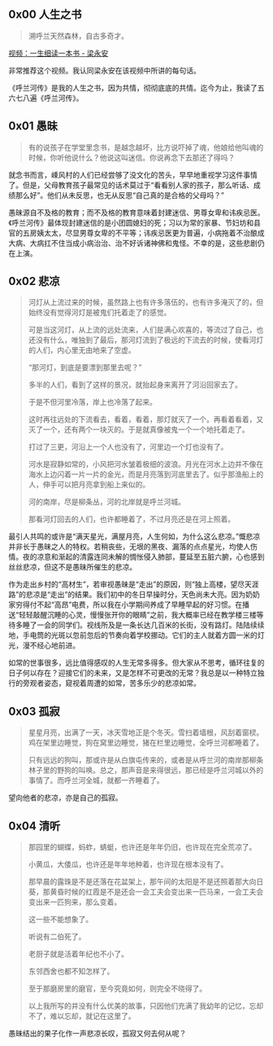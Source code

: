 ## 0x00 人生之书

> 溯呼兰天然森林，自古多奇才。

[视频：一生细读一本书 - 梁永安](https://www.bilibili.com/video/BV12V411J7Xw)

非常推荐这个视频。我认同梁永安在该视频中所讲的每句话。

《呼兰河传》是我的人生之书，因为共情，彻彻底底的共情。迄今为止，我读了五六七八遍《呼兰河传》。

## 0x01 愚昧

> 有的说孩子在学堂里念书，是越念越坏，比方说吓掉了魂，他娘给他叫魂的时候，你听他说什么？他说这叫迷信。你说再念下去那还了得吗？

就念书而言，嵊风村的人们已经尝够了没文化的苦头，早早地重视学习这件事情了。但是，父母教育孩子最常见的话术莫过于“看看别人家的孩子，那么听话、成绩那么好”。他们从未反思，也无从反思“自己真的是合格的父母吗？”

愚昧源自不及格的教育；而不及格的教育意味着封建迷信、男尊女卑和讳疾忌医。《呼兰河传》最体现封建迷信的是小团圆媳妇的死；习以为常的家暴、节妇坊和县官的五房姨太太，尽显男尊女卑的不平等；讳疾忌医更为普遍，小病拖着不治酿成大病、大病扛不住当成小病治治、治不好诉诸神佛和鬼怪。不幸的是，这些悲剧仍在上演。

## 0x02 悲凉

> 河灯从上流过来的时候，虽然路上也有许多落伍的，也有许多淹灭了的，但始终没有觉得河灯是被鬼们托着走了的感觉。
> 
> 可是当这河灯，从上流的远处流来，人们是满心欢喜的，等流过了自己，也还没有什么，唯独到了最后，那河灯流到了极远的下流去的时候，使看河灯的人们，内心里无由地来了空虚。
> 
> “那河灯，到底是要漂到那里去呢？”
> 
> 多半的人们，看到了这样的景况，就抬起身来离开了河沿回家去了。
> 
> 于是不但河里冷落，岸上也冷落了起来。
> 
> 这时再往远处的下流看去，看着，看着，那灯就灭了一个。再看着看着，又灭了一个，还有两个一块灭的。于是就真像被鬼一个一个地托着走了。
> 
> 打过了三更，河沿上一个人也没有了，河里边一个灯也没有了。
> 
> 河水是寂静如常的，小风把河水皱着极细的波浪。月光在河水上边并不像在海水上边闪着一片一片的金光，而是月亮落到河底里去了。似乎那渔船上的人，伸手可以把月亮拿到船上来似的。
> 
> 河的南岸，尽是柳条丛，河的北岸就是呼兰河城。
> 
> 那看河灯回去的人们，也许都睡着了，不过月亮还是在河上照着。

最引人共鸣的或许是“满天星光，满屋月亮，人生何如，为什么这么悲凉。”慨悲凉并非长于愚昧之人的特权。若稍丧些，无垠的黑夜、漏落的点点星光，均使人伤情。夜的凉意和渐起的清露连同未解的惆怅侵入肺部，蔓延至五脏六腑，心也感到丝丝悲凉，但这不是愚昧所催生的悲凉。

作为走出乡村的“高材生”，若审视愚昧是“走出”的原因，则“独上高楼，望尽天涯路”的悲凉是“走出”的结果。我们初中的冬日早操时分，天色尚未大亮。因为奶奶家穷得付不起“高昂”电费，所以我在小学期间养成了早睡早起的好习惯。在播送“轻轻敲醒沉睡的心灵，慢慢张开你的眼睛”之前，我大概率已经在教学楼三楼等待多睡了一会的同学们。视线所及是一条长达几百米的长街，没有路灯。陆陆续续地，手电筒的光斑以忽前忽后的节奏向着学校挪动。它们的主人就着方圆一米的灯光，漫不经心地前进。

如常的世事很多，远比值得感叹的人生无常多得多。但大家从不思考，循环往复的日子何以存在？迎接它们的未来，又是怎样不可更改的无常？我总是以一种特立独行的旁观者姿态，窥视着周遭的如常，苦多乐少的悲凉如常。

## 0x03 孤寂

> 星星月亮，出满了一天，冰天雪地正是个冬天。雪扫着墙根，风刮着窗棂。鸡在架里边睡觉，狗在窝里边睡觉，猪在栏里边睡觉，全呼兰河都睡着了。
> 
> 只有远远的狗叫，那或许是从白旗屯传来的，或者是从呼兰河的南岸那柳条林子里的野狗的叫唤。总之，那声音是来得很远，那已经是呼兰河城以外的事情了。而呼兰河全城，就都一齐睡着了。

望向他者的悲凉，亦是自己的孤寂。

## 0x04 清听

> 那园里的蝴蝶，蚂蚱，蜻蜓，也许还是年年仍旧，也许现在完全荒凉了。
> 
> 小黄瓜，大倭瓜，也许还是年年地种着，也许现在根本没有了。
> 
> 那早晨的露珠是不是还落在花盆架上，那午间的太阳是不是还照着那大向日葵，那黄昏时候的红霞是不是还会一会工夫会变出来一匹马来，一会工夫会变出来一匹狗来，那么变着。
> 
> 这一些不能想象了。
> 
> 听说有二伯死了。
> 
> 老厨子就是活着年纪也不小了。
> 
> 东邻西舍也都不知怎样了。
> 
> 至于那磨房里的磨官，至今究竟如何，则完全不晓得了。
> 
> 以上我所写的并没有什么优美的故事，只因他们充满了我幼年的记忆，忘却不了，难以忘却，就记在这里了。

愚昧结出的果子化作一声悲凉长叹，孤寂又何去何从呢？